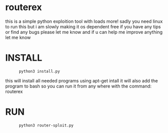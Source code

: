 # routerex
this is a simple python exploition tool with loads more!
sadly you need linux to run this but i am slowly making it os dependent free
if you have any tips or find any bugs please let me know and if u can help me improve anything let me know

# INSTALL

          python3 install.py 
this will install all needed programs using apt-get intall it will also add the program to bash so you can run it from
any where with the command: routerex

# RUN

          python3 router-sploit.py
